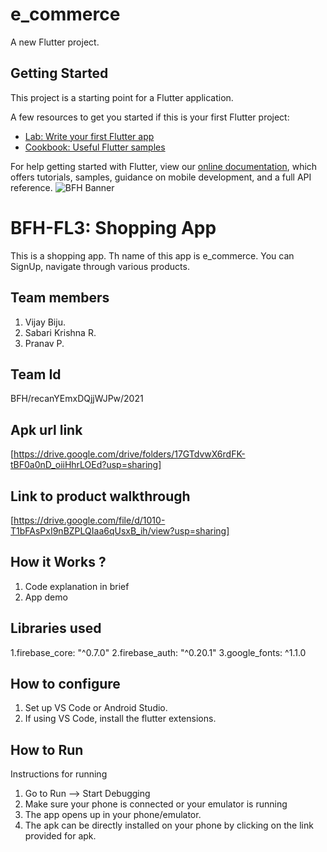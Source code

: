 # e_commerce

A new Flutter project.

## Getting Started

This project is a starting point for a Flutter application.

A few resources to get you started if this is your first Flutter project:

- [Lab: Write your first Flutter app](https://flutter.dev/docs/get-started/codelab)
- [Cookbook: Useful Flutter samples](https://flutter.dev/docs/cookbook)

For help getting started with Flutter, view our
[online documentation](https://flutter.dev/docs), which offers tutorials,
samples, guidance on mobile development, and a full API reference.
![BFH Banner](https://trello-attachments.s3.amazonaws.com/542e9c6316504d5797afbfb9/542e9c6316504d5797afbfc1/39dee8d993841943b5723510ce663233/Frame_19.png)
# BFH-FL3: Shopping App
This is a shopping app. Th name of this app is e_commerce. You can SignUp, navigate through various products.
## Team members
1. Vijay Biju.
2. Sabari Krishna R.
3. Pranav P.
## Team Id
BFH/recanYEmxDQjjWJPw/2021
## Apk url link
[https://drive.google.com/drive/folders/17GTdvwX6rdFK-tBF0a0nD_oiiHhrLOEd?usp=sharing]
## Link to product walkthrough
[https://drive.google.com/file/d/1010-T1bFAsPxI9nBZPLQIaa6qUsxB_ih/view?usp=sharing]

## How it Works ?
1. Code explanation in brief
2. App demo 
## Libraries used
1.firebase_core: "^0.7.0"
2.firebase_auth: "^0.20.1"
3.google_fonts: ^1.1.0
  
## How to configure
1. Set up VS Code or Android Studio. 
2. If using VS Code, install the flutter extensions.

## How to Run
Instructions for running
1. Go to Run --> Start Debugging 
2. Make sure your phone is connected or your emulator is running
3. The app opens up in your phone/emulator.
4. The apk can be directly installed on your phone by clicking on the link provided for apk.


